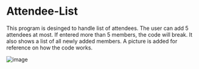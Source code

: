 # Attendee-List

This program is desinged to handle list of attendees. The user can add 5 attendees at most. If entered more than 5 members, the code will break. It also shows a list of all newly added members. A picture is added for reference on how the code works. 

![image](https://user-images.githubusercontent.com/105958595/204119845-2d9ee293-35ab-4360-9d41-bd75706756bd.png)
